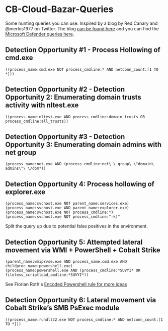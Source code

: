 # CB-Cloud-Bazar-Queries
Some hunting queries you can use. 
Inspired by a blog by Red Canary and @merlos1977 on Twitter. The blog [can be found here](https://redcanary.com/blog/how-one-hospital-thwarted-a-ryuk-ransomware-outbreak/) and you can find the [Microsoft Defender queries here](https://github.com/gmellini/Microsoft-Defender-Security-Center-Hunting-Queries).
## Detection Opportunity #1 - Process Hollowing of cmd.exe
```((process_name:cmd.exe NOT process_cmdline:* AND netconn_count:[1 TO *]))```
## Detection Opportunity #2 - Detection Opportunity 2: Enumerating domain trusts activity with nltest.exe
```((process_name:nltest.exe AND process_cmdline:domain_trusts OR process_cmdline:all_trusts))```
## Detection Opportunity #3 - Detection Opportunity 3: Enumerating domain admins with net group
```(process_name:net.exe AND (process_cmdline:net\ \ group\ \"domain\ admins\"\ \/dom*))```
## Detection Opportunity 4: Process hollowing of explorer.exe
```
(process_name:svchost.exe NOT parent_name:services.exe)
(process_name:svchost.exe AND parent_name:explorer.exe)
(process_name:svchost.exe NOT process_cmdline:*)
(process_name:svchost.exe NOT process_cmdline:"-k)"
```
Split the query up due to potential false positives in the environment. 
## Detection Opportunity 5: Attempted lateral movement via WMI + PowerShell + Cobalt Strike
```
(parent_name:wmiprvse.exe AND process_name:cmd.exe AND childproc_name:powershell.exe)
(process_name:powershell.exe AND (process_cmdline:*SUVYI* OR fileless_scriptload_cmdline:*SUVYI*))
```
See Florian Roth's [Encoded Powershell rule for more ideas](https://github.com/Neo23x0/sigma/blob/master/rules/windows/process_creation/win_susp_powershell_enc_cmd.yml)
## Detection Opportunity 6: Lateral movement via Cobalt Strike’s SMB PsExec module
```
((process_name:rundll32.exe NOT process_cmdline:* AND netconn_count:[1 TO *]))
